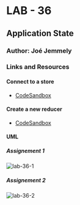 # LAB - 36

## Application State

### Author: Joé Jemmely

### Links and Resources

#### Connect to a store

- [CodeSandbox](https://codesandbox.io/embed/lab-36-1-zbpuc)

#### Create a new reducer

- [CodeSandbox](https://codesandbox.io/embed/lab-36-2-km8lm)

#### UML

##### Assignement 1

![lab-36-1](https://www.plantuml.com/plantuml/png/0/DKvB2i8m5Dpd50_SADY222vA4ofUe7Y3D7dHIan2yk87qRER5btDCCDykaGoKhvQi7AejhjgmvYoCYKueiuFQ5jOzkidMkllA-YZluqQen3mOW2VH3uYU_yZ-n1cdVCGVKYS5xw0itJQug702HimsIaQlPkjHDcO1lnmGKLJps-qhiLKnbY7JfTpNm00 'lab-36-1')

##### Assignement 2

![lab-36-2](https://www.plantuml.com/plantuml/png/0/ZL3B3e8m4BptApRXeebmqCG3eGJZNGb_KEYgcD8sVVY8qMyNK88c7ZpjpavsPcSpwvXnlX4WM1akbk6Sa4emQw50xY-G9339PrSKGfsda1jrgZcQD8KR0NXOfmoI-x2oqhgVKwgDqfRIjW-0QHt3jZnYvNfyO98BNBTbZp7ilAnShUIeil5DYUQ7aEm9-u_OI1LeqNtRl9D5KTfT_0bVrgJB4OR104c6ahSlUW80 'lab-36-2')
